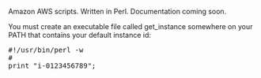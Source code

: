 Amazon AWS scripts.  Written in Perl.  Documentation coming soon.
<p>
You must create an executable file called get_instance somewhere on your PATH that contains your default instance id:
</p>

<pre>
#!/usr/bin/perl -w
#
print "i-0123456789";
</pre>
